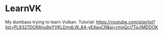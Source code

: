 # LearnVK
 My dumbass trying to learn Vulkan. Tutorial: https://youtube.com/playlist?list=PL8327DO66nu9qYVKLDmdLW_84-yE4auCR&si=rmqQcj7TqJlMDDOK

